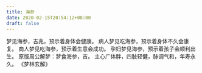 ```yaml
---
title: 海参
date: 2020-02-15T20:54:12+08:00
draft: false
---
```


梦见海参，吉兆，预示着身体会健康。
病人梦见吃海参，预示着身体不久会康复。
商人梦见吃海参，预示着生意会成功。
孕妇梦见海参，预示着孩子会顺利出生。
原版周公解梦：梦食海参，吉。
主心广体胖，四肢轻健，脉调气和，年寿永久。
《梦林玄解》